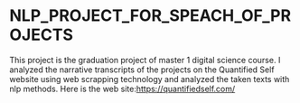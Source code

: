 # NLP_PROJECT_FOR_SPEACH_OF_PROJECTS

This project is the graduation project of master 1 digital science course. 
I analyzed the narrative transcripts of the projects on the Quantified Self website using web scrapping technology and analyzed the taken texts with nlp methods.
Here is the web site:https://quantifiedself.com/
